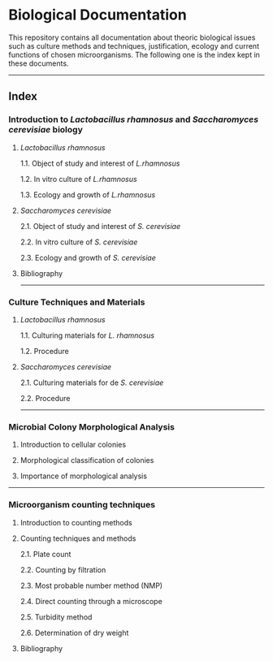 # **Biological Documentation**

This repository contains all documentation about theoric biological issues such as culture methods and techniques, justification, ecology and current functions of chosen microorganisms. The following one is the index kept in these documents.

-----------------

## Index

### **Introduction to *Lactobacillus rhamnosus* and *Saccharomyces cerevisiae* biology**

1. *Lactobacillus rhamnosus*
   
   1.1. Object of study and interest of *L.rhamnosus*
   
   1.2. In vitro culture of *L.rhamnosus*
      
   1.3. Ecology and growth of *L.rhamnosus*
 
2. *Saccharomyces cerevisiae*
   
   2.1. Object of study and interest of *S. cerevisiae*
      
   2.2. In vitro culture of *S. cerevisiae*
      
   2.3. Ecology and growth of *S. cerevisiae*
        
3. Bibliography
   
   ------------
   
### **Culture Techniques and Materials**

1. *Lactobacillus rhamnosus*

   1.1. Culturing materials for *L. rhamnosus*

   1.2. Procedure

2. *Saccharomyces cerevisiae*
 
   2.1. Culturing materials for de *S. cerevisiae*
 
   2.2. Procedure
   
   -------------
   
### **Microbial Colony Morphological Analysis**

1. Introduction to cellular colonies

2. Morphological classification of colonies

3. Importance of morphological analysis

-----------------

### **Microorganism counting techniques**

1. Introduction to counting methods

2. Counting techniques and methods

   2.1. Plate count

   2.2. Counting by filtration

   2.3. Most probable number method (NMP)

   2.4. Direct counting through a microscope

   2.5. Turbidity method

   2.6. Determination of dry weight

3. Bibliography

